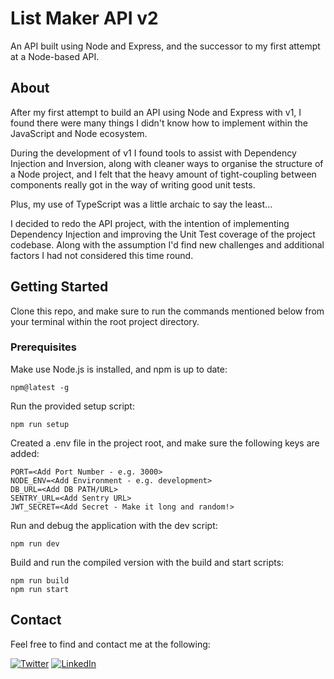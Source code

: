# List Maker API v2

An API built using Node and Express, and the successor to my first attempt at a Node-based API.

<!-- <div align="center">
  
| Metric | Prod | Dev |
| ----------- | ----------- | ----------- |
| CircleCI Build | ![CircleCI Build](https://img.shields.io/circleci/build/github/mittell/list-maker-api/main?style=for-the-badge) | ![CircleCI Build](https://img.shields.io/circleci/build/github/mittell/list-maker-api/dev?style=for-the-badge)
| SonarCloud Tech Debt | ![SonarCloud Tech Debt](https://img.shields.io/sonar/tech_debt/mittell_list-maker-api/main?server=https%3A%2F%2Fsonarcloud.io&style=for-the-badge) | ![SonarCloud Tech Debt](https://img.shields.io/sonar/tech_debt/mittell_list-maker-api/dev?server=https%3A%2F%2Fsonarcloud.io&style=for-the-badge)
| Libraries.io Dependency Status | ![Libraries.io Dependency Status](https://img.shields.io/librariesio/github/mittell/list-maker-api?style=for-the-badge) | ![Libraries.io Dependency Status](https://img.shields.io/librariesio/github/mittell/list-maker-api?style=for-the-badge)
| GitHub Monthly Commits | ![GitHub Commits Current Month](https://img.shields.io/github/commit-activity/m/mittell/list-maker-api/main?style=for-the-badge) | ![GitHub Commits Current Month](https://img.shields.io/github/commit-activity/m/mittell/list-maker-api/dev?style=for-the-badge)
| GitHub Last Commit | ![GitHub Last Commit](https://img.shields.io/github/last-commit/mittell/list-maker-api/main?style=for-the-badge) | ![GitHub Last Commit](https://img.shields.io/github/last-commit/mittell/list-maker-api/dev?style=for-the-badge)
| Uptime Robot Status | ![Uptime Robot Status](https://img.shields.io/uptimerobot/status/m791536380-eec0a09b56acf8692734c5f4?style=for-the-badge) | ![Uptime Robot Status](https://img.shields.io/uptimerobot/status/m791502394-4d51bc3f23871b2ec5cc2329?style=for-the-badge) |

</div> -->

## About

After my first attempt to build an API using Node and Express with v1, I found there were many things I didn't know how to implement within the JavaScript and Node ecosystem.

During the development of v1 I found tools to assist with Dependency Injection and Inversion, along with cleaner ways to organise the structure of a Node project, and I felt that the heavy amount of tight-coupling between components really got in the way of writing good unit tests.

Plus, my use of TypeScript was a little archaic to say the least...

I decided to redo the API project, with the intention of implementing Dependency Injection and improving the Unit Test coverage of the project codebase. Along with the assumption I'd find new challenges and additional factors I had not considered this time round.

<!-- ## Technologies

The List Maker API is currently being built and deployed with the following technologies:

-   [Node.js](https://nodejs.org/)
-   [Express](https://expressjs.com/)
-   [Mongoose](https://mongoosejs.com/)
-   [MongoDB](https://www.mongodb.com/)
-   [TypeScript](https://www.typescriptlang.org/)
-   [Sentry](https://sentry.io/)
-   [SonarCloud](https://sonarcloud.io/)
-   [CircleCI](https://circleci.com/)
-   [Heroku](https://www.heroku.com/) -->

## Getting Started

Clone this repo, and make sure to run the commands mentioned below from your terminal within the root project directory.

### Prerequisites

Make use Node.js is installed, and npm is up to date:

    npm@latest -g

Run the provided setup script:

    npm run setup

Created a .env file in the project root, and make sure the following keys are added:

    PORT=<Add Port Number - e.g. 3000>
    NODE_ENV=<Add Environment - e.g. development>
    DB_URL=<Add DB PATH/URL>
    SENTRY_URL=<Add Sentry URL>
    JWT_SECRET=<Add Secret - Make it long and random!>

Run and debug the application with the dev script:

    npm run dev

Build and run the compiled version with the build and start scripts:

    npm run build
    npm run start

<!-- ## Roadmap

-   [x] Setup Basic API with linting for TypeScript and commit messages
-   [x] Setup CI/CD with CircleCI and Heroku
-   [x] Integrate SonarCloud and commitlint into CI/CD process
-   [x] Integrate Sentry
-   [x] Setup MongoDB and Mongoose
-   [x] Create List Interface, DAO, Service, Controller, and Routing
-   [x] Create ListItem Interface, DAO, Service, Controller, and Routing
-   [x] Add Global Error Handling
-   [x] Update Controller Request/Response structure
-   [x] Create User Interface, DAO, Service, Controller, and Routing
-   [x] Add Request Data Validation Middleware
-   [x] Add Request/Response DTOs
-   [x] Review/Refactor/Optimise
-   [x] Add User Password Generation/Comparison Logic
-   [x] Add Request Authentication Middleware
-   [x] Add JWT Middleware and Authentication Integration
-   [ ] Add Swagger/OpenAPI Documentation
-   [ ] Add Basic Tests -->

## Contact

Feel free to find and contact me at the following:

[![Twitter](https://img.shields.io/badge/Twitter-%231DA1F2.svg?style=for-the-badge&logo=Twitter&logoColor=white)](https://twitter.com/CMittell)
[![LinkedIn](https://img.shields.io/badge/LinkedIn-%230077B5.svg?style=for-the-badge&logo=linkedin&logoColor=white)](https://www.linkedin.com/in/chris-mittell/)

</div>